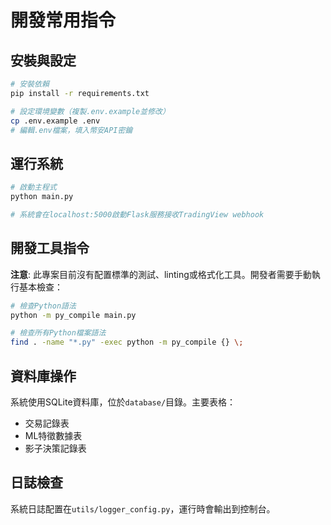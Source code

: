# 開發常用指令

## 安裝與設定
```bash
# 安裝依賴
pip install -r requirements.txt

# 設定環境變數（複製.env.example並修改）
cp .env.example .env
# 編輯.env檔案，填入幣安API密鑰
```

## 運行系統
```bash
# 啟動主程式
python main.py

# 系統會在localhost:5000啟動Flask服務接收TradingView webhook
```

## 開發工具指令
**注意**: 此專案目前沒有配置標準的測試、linting或格式化工具。開發者需要手動執行基本檢查：

```bash
# 檢查Python語法
python -m py_compile main.py

# 檢查所有Python檔案語法
find . -name "*.py" -exec python -m py_compile {} \;
```

## 資料庫操作
系統使用SQLite資料庫，位於`database/`目錄。主要表格：
- 交易記錄表
- ML特徵數據表  
- 影子決策記錄表

## 日誌檢查
系統日誌配置在`utils/logger_config.py`，運行時會輸出到控制台。